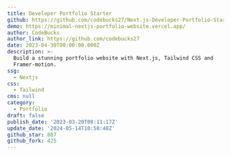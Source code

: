 ```yaml
---
title: Developer Portfolio Starter
github: https://github.com/codebucks27/Next.js-Developer-Portfolio-Starter-Code
demo: https://minimal-nextjs-portfolio-website.vercel.app/
author: CodeBucks
author_link: https://github.com/codebucks27
date: 2023-04-30T00:00:00.000Z
description: >-
  Build a stunning portfolio website with Next.js, Tailwind CSS and
  Framer-motion.
ssg:
  - Nextjs
css:
  - Tailwind
cms: null
category:
  - Portfolio
draft: false
publish_date: '2023-03-20T08:11:17Z'
update_date: '2024-05-14T10:58:48Z'
github_star: 807
github_fork: 425
---
```

